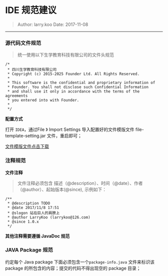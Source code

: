 # IDE 规范建议

> Author: larry.koo  Date: 2017-11-08

---

### 源代码文件规范

> 统一使用以下生学教育科技有限公司的文件头规范

```
/*
 * 四川生学教育科技有限公司
 * Copyright (c) 2015-2025 Founder Ltd. All Rights Reserved.
 *
 * This software is the confidential and proprietary information of
 * Founder. You shall not disclose such Confidential Information
 * and shall use it only in accordance with the terms of the agreements
 * you entered into with Founder.
 *
 */
```

**配置方式**

打开 `IDEA`，通过File 》 Import Settings 导入配置好的文件模版文件 file-template-setting.jar 文件，重启即可；

[文件模版文件点击下载](/assets/file-template-settings.jar)


### 注释规范

**文件注释**

> 文件注释必须包含 描述（@description）、时间（@date）、作者（@author）、起始版本(@since), 示例如下：

```
/**
 * @description TODO
 * @date 2017/11/8 17:51
 * @slogon 站在巨人的肩膀上
 * @author LarryKoo (larrykoo@126.com)
 * @since 1.0.x
 */

```

**其他注释需要遵循 JavaDoc 规范**

### JAVA Package 规范

约定每个 Java package 下面必须包含一个`package-info.java` 文件来标识该 package 的所包含的内容；提交的代码不得出现空的 package 目录；







